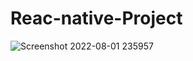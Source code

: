 # Reac-native-Project
![Screenshot 2022-08-01 235957](https://user-images.githubusercontent.com/95026199/182298169-3ba794ed-79d7-4885-8ec5-4f3701febf93.jpg)
